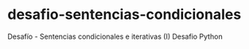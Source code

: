 # desafio-sentencias-condicionales
Desafío - Sentencias condicionales e iterativas (I) Desafio Python 
